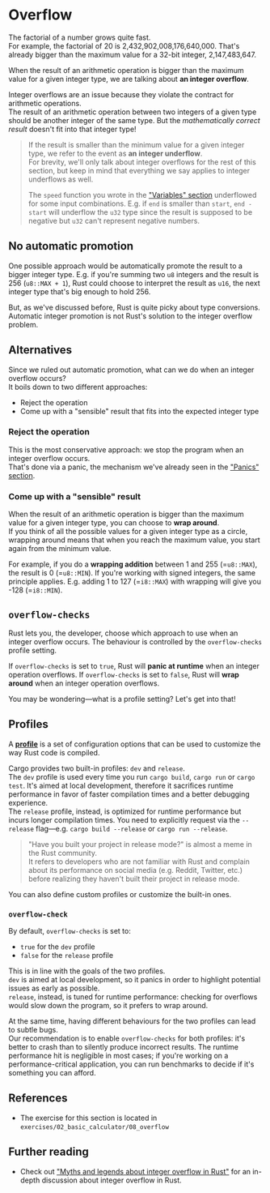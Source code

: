 # Overflow

The factorial of a number grows quite fast.  
For example, the factorial of 20 is 2,432,902,008,176,640,000. That's already bigger than the maximum value for a
32-bit integer, 2,147,483,647.

When the result of an arithmetic operation is bigger than the maximum value for a given integer type,
we are talking about **an integer overflow**.

Integer overflows are an issue because they violate the contract for arithmetic operations.  
The result of an arithmetic operation between two integers of a given type should be another integer of the same type.
But the _mathematically correct result_ doesn't fit into that integer type!

> If the result is smaller than the minimum value for a given integer type, we refer to the event as **an integer
> underflow**.  
> For brevity, we'll only talk about integer overflows for the rest of this section, but keep in mind that
> everything we say applies to integer underflows as well.
>
> The `speed` function you wrote in the ["Variables" section](02_variables.md) underflowed for some input
> combinations.
> E.g. if `end` is smaller than `start`, `end - start` will underflow the `u32` type since the result is supposed
> to be negative but `u32` can't represent negative numbers.

## No automatic promotion

One possible approach would be automatically promote the result to a bigger integer type.
E.g. if you're summing two `u8` integers and the result is 256 (`u8::MAX + 1`), Rust could choose to interpret the
result as `u16`, the next integer type that's big enough to hold 256.

But, as we've discussed before, Rust is quite picky about type conversions. Automatic integer promotion
is not Rust's solution to the integer overflow problem.

## Alternatives

Since we ruled out automatic promotion, what can we do when an integer overflow occurs?  
It boils down to two different approaches:

- Reject the operation
- Come up with a "sensible" result that fits into the expected integer type

### Reject the operation

This is the most conservative approach: we stop the program when an integer overflow occurs.  
That's done via a panic, the mechanism we've already seen in the ["Panics" section](04_panics.md).

### Come up with a "sensible" result

When the result of an arithmetic operation is bigger than the maximum value for a given integer type, you can
choose to **wrap around**.  
If you think of all the possible values for a given integer type as a circle, wrapping around means that when you
reach the maximum value, you start again from the minimum value.

For example, if you do a **wrapping addition** between 1 and 255 (=`u8::MAX`), the result is 0 (=`u8::MIN`).
If you're working with signed integers, the same principle applies. E.g. adding 1 to 127 (=`i8::MAX`) with wrapping
will give you -128 (=`i8::MIN`).

## `overflow-checks`

Rust lets you, the developer, choose which approach to use when an integer overflow occurs.
The behaviour is controlled by the `overflow-checks` profile setting.

If `overflow-checks` is set to `true`, Rust will **panic at runtime** when an integer operation overflows.
If `overflow-checks` is set to `false`, Rust will **wrap around** when an integer operation overflows.

You may be wondering—what is a profile setting? Let's get into that!

## Profiles

A [**profile**](https://doc.rust-lang.org/cargo/reference/profiles.html) is a set of configuration options that can be
used to customize the way Rust code is compiled.

Cargo provides two built-in profiles: `dev` and `release`.  
The `dev` profile is used every time you run `cargo build`, `cargo run` or `cargo test`. It's aimed at local
development,
therefore it sacrifices runtime performance in favor of faster compilation times and a better debugging experience.  
The `release` profile, instead, is optimized for runtime performance but incurs longer compilation times. You need
to explicitly request via the `--release` flag—e.g. `cargo build --release` or `cargo run --release`.

> "Have you built your project in release mode?" is almost a meme in the Rust community.  
> It refers to developers who are not familiar with Rust and complain about its performance on
> social media (e.g. Reddit, Twitter, etc.) before realizing they haven't built their project in
> release mode.

You can also define custom profiles or customize the built-in ones.

### `overflow-check`

By default, `overflow-checks` is set to:

- `true` for the `dev` profile
- `false` for the `release` profile

This is in line with the goals of the two profiles.  
`dev` is aimed at local development, so it panics in order to highlight potential issues as early as possible.  
`release`, instead, is tuned for runtime performance: checking for overflows would slow down the program, so it
prefers to wrap around.

At the same time, having different behaviours for the two profiles can lead to subtle bugs.  
Our recommendation is to enable `overflow-checks` for both profiles: it's better to crash than to silently produce
incorrect results. The runtime performance hit is negligible in most cases; if you're working on a performance-critical
application, you can run benchmarks to decide if it's something you can afford.

## References

- The exercise for this section is located in `exercises/02_basic_calculator/08_overflow`

## Further reading

- Check out ["Myths and legends about integer overflow in Rust"](https://huonw.github.io/blog/2016/04/myths-and-legends-about-integer-overflow-in-rust/)
for an in-depth discussion about integer overflow in Rust.
